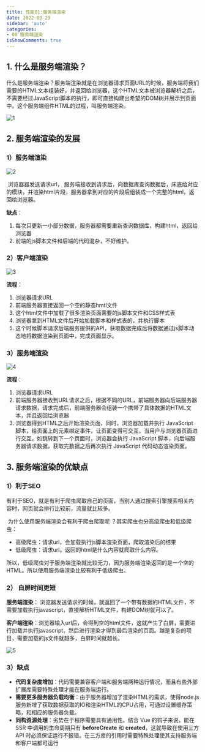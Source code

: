```yaml
---
title: 性能01:服务端渲染
date: 2022-03-29
sidebar: 'auto'
categories:
- 08 服务端渲染
isShowComments: true
---
```




## 1. 什么是服务端渲染？

​	什么是服务端渲染？服务端渲染就是在浏览器请求页面URL的时候，服务端将我们需要的HTML文本组装好，并返回给浏览器，这个HTML文本被浏览器解析之后，不需要经过JavaScript脚本的执行，即可直接构建出希望的DOM树并展示到页面中。这个服务端组件HTML的过程，叫服务端渲染。

![1](https://gitee.com/ljcdzh/my_pic/raw/master/img/202203311833029.webp)

## 2. 服务端渲染的发展

### 1）服务端渲染

![2](https://gitee.com/ljcdzh/my_pic/raw/master/img/202203311946660.webp)

​	浏览器器发送请求url， 服务端接收到请求后，向数据库查询数据后，床底给对应的模块，并渲染html片段，服务器拿到对应的片段后组装成一个完整的html，返回给浏览器。 

**缺点**：

1. 每次只更新一小部分数据，服务器都需要重新查询数据库，构建html，返回给浏览器
2. 前端的js脚本文件和后端的代码混杂，不好维护。



### 2）客户端渲染

![3](https://gitee.com/ljcdzh/my_pic/raw/master/img/202203311946856.webp)

**流程**：

1. 浏览器请求URL
2. 前端服务器直接返回一个空的静态hmtl文件
3. 这个html文件中加载了很多渲染页面需要的js脚本文件和CSS样式表
4. 浏览器拿到HTML文件后开始加载脚本和样式表的，并执行脚本
5. 这个时候脚本请求后端服务提供的API，获取数据完成后将数据通过js脚本动态地将数据渲染到页面中，完成页面显示。



### 3）服务端渲染

![4](https://gitee.com/ljcdzh/my_pic/raw/master/img/202203311946192.webp)

**流程**：

1. 浏览器请求URL
2. 前端服务器接收到URL请求之后，根据不同的URL，前端服务器向后端服务器请求数据，请求完成后，前端服务器会组装一个携带了具体数据的HTML文本，并且返回给浏览器
3. 浏览器得到HTML之后开始渲染页面，同时，浏览器加载并执行 JavaScript 脚本，给页面上的元素绑定事件，让页面变得可交互，当用户与浏览器页面进行交互，如跳转到下一个页面时，浏览器会执行 JavaScript 脚本，向后端服务器请求数据，获取完数据之后再次执行 JavaScript 代码动态渲染页面。





## 3. 服务端渲染的优缺点

### 1）利于SEO

​	有利于SEO，就是有利于爬虫爬取自己的页面，当别人通过搜索引擎搜索相关内容时，网页就会排行比较前，流量就比较多。

​	为什么使用服务端渲染会有利于爬虫爬取呢 ？其实爬虫也分高级爬虫和低级爬虫：

- 高级爬虫：请求url，会加载执行js脚本渲染页面，爬取渲染后的结果
- 低级爬虫：请求url。返回的html是什么内容就爬取什么内容。

所以，低级爬虫对于服务端渲染就比较无力，因为服务端渲染返回的是一个空的HTML。所以使用服务端渲染比较有利于低级爬虫。



### 2） 白屏时间更短

**服务端渲染**： 浏览器发送请求的时候，就返回了一个带有数据的HTML文件，不需要加载执行javascript，直接解析HTML文件，构建DOM树就可以了。

**客户端渲染**：浏览器输入url后，会得到空的html文件，这就产生了白屏，需要进行加载并执行javascript，然后进行渲染才得到最后渲染的页面。越是复杂的项目，需要加载的js文件就越多，白屏时间就越长。

![5](https://gitee.com/ljcdzh/my_pic/raw/master/img/202203311910304.webp)

### 3）缺点

- **代码复杂度增加**：代码需要兼容客户端和服务端两种运行情况，而且有些外部扩展库需要特殊处理才能在服务端运行。
- **需要更多服务器负载均衡**：由于服务器增加了渲染HTML的需求，使得node.js服务新增了获取数据获取的IO和渲染HTML的CPU占用，可通过设置缓存策略，和相应的服务器负载。
- **同构资源处理**：劣势在于程序需要具有通用性。结合 Vue 的钩子来说，能在 SSR 中调用的生命周期只有 **beforeCreate** 和 **created**，这就导致在使用三方 API 时必须保证运行不报错。在三方库的引用时需要特殊处理使其支持服务端和客户端都可运行

